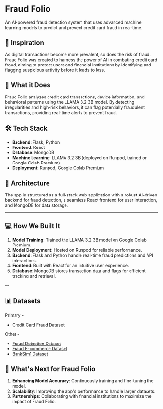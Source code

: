 # Fraud Folio  
An AI-powered fraud detection system that uses advanced machine learning models to predict and prevent credit card fraud in real-time.

## 🌟 Inspiration
As digital transactions become more prevalent, so does the risk of fraud. Fraud Folio was created to harness the power of AI in combating credit card fraud, aiming to protect users and financial institutions by identifying and flagging suspicious activity before it leads to loss.

## 🚀 What it Does
Fraud Folio analyzes credit card transactions, device information, and behavioral patterns using the LLAMA 3.2 3B model. By detecting irregularities and high-risk behaviors, it can flag potentially fraudulent transactions, providing real-time alerts to prevent fraud.

## 🛠️ Tech Stack
- **Backend**: Flask, Python
- **Frontend**: React
- **Database**: MongoDB
- **Machine Learning**: LLAMA 3.2 3B (deployed on Runpod, trained on Google Colab Premium)
- **Deployment**: Runpod, Google Colab Premium

## 📐 Architecture
The app is structured as a full-stack web application with a robust AI-driven backend for fraud detection, a seamless React frontend for user interaction, and MongoDB for data storage.

---

## 💻 How We Built It
1. **Model Training**: Trained the LLAMA 3.2 3B model on Google Colab Premium.
2. **Model Deployment**: Hosted on Runpod for reliable performance.
3. **Backend**: Flask and Python handle real-time fraud predictions and API interactions.
4. **Frontend**: Built with React for an intuitive user experience.
5. **Database**: MongoDB stores transaction data and flags for efficient tracking and retrieval.

--
## 📊 Datasets
Primary -

- [Credit Card Fraud Dataset](https://www.kaggle.com/datasets/teamincribo/credit-card-fraud)

Other -

- [Fraud Detection Dataset](https://www.kaggle.com/datasets/kartik2112/fraud-detection)
- [Fraud E-commerce Dataset](https://www.kaggle.com/datasets/vbinh002/fraud-ecommerce)
- [BankSim1 Dataset](https://www.kaggle.com/datasets/ealaxi/banksim1)



## 🔮 What's Next for Fraud Folio
1. **Enhancing Model Accuracy**: Continuously training and fine-tuning the model.
2. **Scalability**: Improving the app's performance to handle larger datasets.
3. **Partnerships**: Collaborating with financial institutions to maximize the impact of Fraud Folio.
